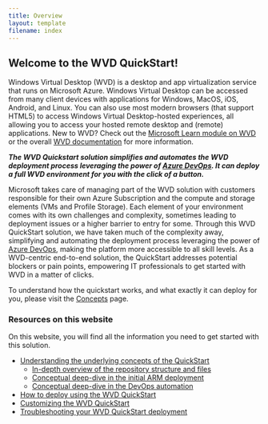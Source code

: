 ```yaml
---
title: Overview
layout: template
filename: index
---
```


## <b>Welcome to the WVD QuickStart!</b>

Windows Virtual Desktop (WVD) is a desktop and app virtualization service that runs on Microsoft Azure. Windows Virtual Desktop can be accessed from many client devices with applications for Windows, MacOS, iOS, Android, and Linux. You can also use most modern browsers (that support HTML5) to access Windows Virtual Desktop-hosted experiences, all allowing you to access your hosted remote desktop and (remote) applications. New to WVD? Check out the <a href="https://docs.microsoft.com/en-us/learn/paths/m365-wvd/" target="_blank">Microsoft Learn module on WVD</a> or the overall <a href="https://aka.ms/wvddocs" target="_blank">WVD documentation</a> for more information. 

*<b>The WVD Quickstart solution simplifies and automates the WVD deployment process leveraging the power of <a href="https://dev.azure.com" target="_blank">Azure DevOps</a>. It can deploy a full WVD environment for you with the click of a button.</b>*

Microsoft takes care of managing part of the WVD solution with customers responsible for their own Azure Subscription and the compute and storage elements (VMs and Profile Storage). Each element of your environment comes with its own challenges and complexity, sometimes leading to deployment issues or a higher barrier to entry for some. Through this WVD QuickStart solution, we have taken much of the complexity away, simplifying and automating the deployment process leveraging the power of <a href="https://dev.azure.com" target="_blank">Azure DevOps</a>, making the platform more accessible to all skill levels. As a WVD-centric end-to-end solution, the QuickStart addresses potential blockers or pain points, empowering IT professionals to get started with WVD in a matter of clicks. 

To understand how the quickstart works, and what exactly it can deploy for you, please visit the <a href="concepts">Concepts</a> page.

### <b>Resources on this website</b>
On this website, you will find all the information you need to get started with this solution. 
* <a href="concepts">Understanding the underlying concepts of the QuickStart</a>
  * <a href="repo">In-depth overview of the repository structure and files</a>
  * <a href="armdeployment">Conceptual deep-dive in the initial ARM deployment</a>
  * <a href="devops">Conceptual deep-dive in the DevOps automation</a>
* <a href="howto">How to deploy using the WVD QuickStart</a>
* <a href="customize">Customizing the WVD QuickStart</a>
* <a href="troubleshoot">Troubleshooting your WVD QuickStart deployment</a>
